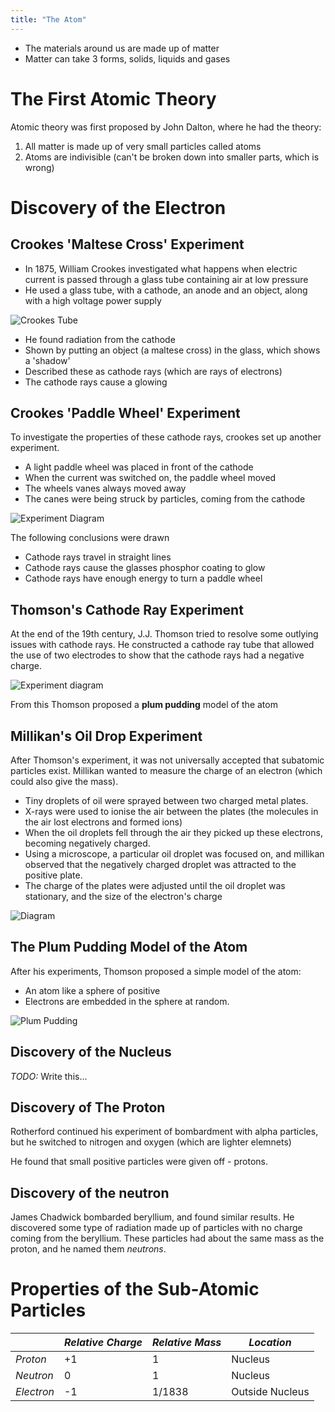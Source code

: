 ```yaml
---
title: "The Atom"
---
```


- The materials around us are made up of matter
- Matter can take 3 forms, solids, liquids and gases

# The First Atomic Theory

Atomic theory was first proposed by John Dalton, where he had the theory:

1. All matter is made up of very small particles called atoms
2. Atoms are indivisible (can't be broken down into smaller parts, which is wrong)

# Discovery of the Electron

## Crookes 'Maltese Cross' Experiment

- In 1875, William Crookes investigated what happens when electric current is passed through a glass tube containing air at low pressure
- He used a glass tube, with a cathode, an anode and an object, along with a high voltage power supply

![Crookes Tube](https://upload.wikimedia.org/wikipedia/commons/b/bf/Crookes_tube_two_views.jpg)

- He found radiation from the cathode
- Shown by putting an object (a maltese cross) in the glass, which shows a 'shadow'
- Described these as cathode rays (which are rays of electrons)
- The cathode rays cause a glowing

## Crookes 'Paddle Wheel' Experiment

To investigate the properties of these cathode rays, crookes set up another experiment.

- A light paddle wheel was placed in front of the cathode
- When the current was switched on, the paddle wheel moved
- The wheels vanes always moved away
- The canes were being struck by particles, coming from the cathode

![Experiment Diagram](https://physicsmax.com/wp-content/uploads/2014/08/1603.jpg)

The following conclusions were drawn

- Cathode rays travel in straight lines
- Cathode rays cause the glasses phosphor coating to glow
- Cathode rays have enough energy to turn a paddle wheel

## Thomson's Cathode Ray Experiment

At the end of the 19th century, J.J. Thomson tried to resolve some outlying issues with cathode rays.
He constructed a cathode ray tube that allowed the use of two electrodes to show that the cathode rays had a negative charge.

![Experiment diagram](https://upload.wikimedia.org/wikipedia/commons/thumb/a/a3/JJ_Thomson_Cathode_Ray_2_explained.svg/500px-JJ_Thomson_Cathode_Ray_2_explained.svg.png)

From this Thomson proposed a **plum pudding** model of the atom

## Millikan's Oil Drop Experiment

After Thomson's experiment, it was not universally accepted that subatomic particles exist.
Millikan wanted to measure the charge of an electron (which could also give the mass).

- Tiny droplets of oil were sprayed between two charged metal plates.
- X-rays were used to ionise the air between the plates (the molecules in the air lost electrons and formed ions)
- When the oil droplets fell through the air they picked up these electrons, becoming negatively charged.
- Using a microscope, a particular oil droplet was focused on, and millikan observed that the negatively charged droplet was attracted to the positive plate.
- The charge of the plates were adjusted until the oil droplet was stationary, and the size of the electron's charge

![Diagram](https://lh6.googleusercontent.com/-4EWgjurl8WM/TXRsQZQ49UI/AAAAAAAAAco/bZfkBqaER3g/s1600/big+mod.JPG)

## The Plum Pudding Model of the Atom

After his experiments, Thomson proposed a simple model of the atom:

- An atom like a sphere of positive
- Electrons are embedded in the sphere at random.

![Plum Pudding](https://d2gne97vdumgn3.cloudfront.net/api/file/G513BNVbRkaYgB63CplV)

## Discovery of the Nucleus

*TODO:* Write this...

## Discovery of The Proton

Rotherford continued his experiment of bombardment with alpha particles, but he switched to nitrogen and oxygen (which are lighter elemnets)

He found that small positive particles were given off - protons.

## Discovery of the neutron

James Chadwick bombarded beryllium, and found similar results.
He discovered some type of radiation made up of particles with no charge coming from the beryllium.
These particles had about the same mass as the proton, and he named them _neutrons_.

# Properties of the Sub-Atomic Particles

|            | *Relative Charge* | *Relative Mass* | *Location*      |
| ---------- | ----------------- | --------------- | --------------- |
| *Proton*   | +1                | 1               | Nucleus         |
| *Neutron*  | 0                 | 1               | Nucleus         |
| *Electron* | -1                | 1/1838          | Outside Nucleus |